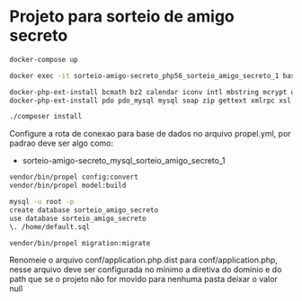 # Projeto para sorteio de amigo secreto

```bash
docker-compose up
```

```bash
docker exec -it sorteio-amigo-secreto_php56_sorteio_amigo_secreto_1 bash
```

```bash
docker-php-ext-install bcmath bz2 calendar iconv intl mbstring mcrypt opcache \
docker-php-ext-install pdo pdo_mysql mysql soap zip gettext xmlrpc xsl \

./composer install
```

Configure a rota de conexao para base de dados no arquivo propel.yml, por padrao deve ser algo como:
- sorteio-amigo-secreto_mysql_sorteio_amigo_secreto_1

```bash
vendor/bin/propel config:convert
vendor/bin/propel model:build
```

```bash
mysql -u root -p
create database sorteio_amigo_secreto
use database sorteio_amigo_secreto
\. /home/default.sql
```

```bash
vendor/bin/propel migration:migrate
```

Renomeie o arquivo conf/application.php.dist para conf/application.php, nesse arquivo deve ser configurada no mínimo a diretiva do domínio e do path que se o projeto não for movido para nenhuma pasta deixar o valor null
